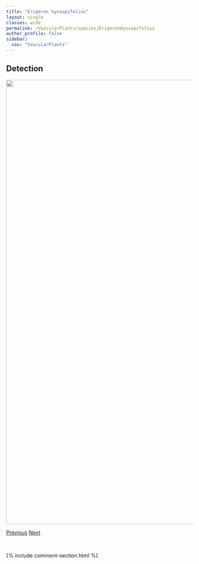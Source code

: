 ```yaml
---
title: "Erigeron hyssopifolius"
layout: single
classes: wide
permalink: /VascularPlants/species/ErigeronHyssopifolius
author_profile: false
sidebar:
  nav: "VascularPlants"
---
```


<h2>Detection</h2>

<a href="https://drive.google.com/uc?export=view&id=1B5fud3D3Rad7wS7e5WnDYyMDifCn2VIc">
<img src="https://drive.google.com/uc?export=view&id=1B5fud3D3Rad7wS7e5WnDYyMDifCn2VIc" height = "1200" width = "800">
</a>


<a href="/DevelopmentWebsite/VascularPlants/species/ErigeronHumilis" class="pagination--pager" title="Erigeron humilis">Previous</a> <a href="/DevelopmentWebsite/VascularPlants/species/ErigeronLonchophyllus" class="pagination--pager" title="Erigeron lonchophyllus">Next</a>

<p>&nbsp;</p>

{% include comment-section.html %}
